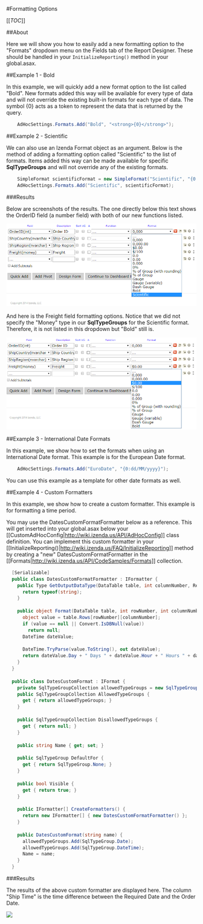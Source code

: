 #Formatting Options

[[_TOC_]]

##About

Here we will show you how to easily add a new formatting option to the "Formats" dropdown menu on the Fields tab of the Report Designer. These should be handled in your ``InitializeReporting()`` method in your global.asax.

##Example 1 - Bold

In this example, we will quickly add a new format option to the list called "Bold". New formats added this way will be available for every type of data and will not override the existing built-in formats for each type of data. The symbol {0} acts as a token to represent the data that is returned by the query.

```csharp
    AdHocSettings.Formats.Add("Bold", "<strong>{0}</strong>");
```

##Example 2 - Scientific

We can also use an Izenda Format object as an argument. Below is the method of adding a formatting option called "Scientific" to the list of formats. Items added this way can be made available for specific **SqlTypeGroups** and will not override any of the existing formats.

```csharp
    SimpleFormat scientificFormat = new SimpleFormat("Scientific", "{0:E}", new SqlTypeGroup[] {SqlTypeGroup.Real, SqlTypeGroup.Numeric});
    AdHocSettings.Formats.Add("Scientific", scientificFormat);
```

###Results

Below are screenshots of the results. The one directly below this text shows the OrderID field (a number field) with both of our new functions listed.

![Extended Formats](/FAQ/Questions/Add-Formatting-Options/extended_formats.png)

And here is the Freight field formatting options. Notice that we did not specify the "Money" type in our **SqlTypeGroups** for the Scientific format. Therefore, it is not listed in this dropdown but "Bold" still is.

![Extended Formats 2](/FAQ/Questions/Add-Formatting-Options/extended_formats_2.png)

##Example 3 - International Date Formats

In this example, we show how to set the formats when using an International Date format. This example is for the European Date format.

```csharp
    AdHocSettings.Formats.Add("EuroDate", "{0:dd/MM/yyyy}");
```

You can use this example as a template for other date formats as well.

##Example 4 - Custom Formatters

In this example, we show how to create a custom formatter. This example is for formatting a time period.

You may use the DatesCustomFormatFormatter below as a reference. This will get inserted into your global.asax below your [[CustomAdHocConfig|http://wiki.izenda.us/API/AdHocConfig]] class definition. You can implement this custom formatter in your [[InitializeReporting()|http://wiki.izenda.us/FAQ/InitializeReporting]] method by creating a "new" DatesCustomFormatFormatter in the [[Formats|http://wiki.izenda.us/API/CodeSamples/Formats]] collection.

```csharp
  [Serializable]
  public class DatesCustomFormatFormatter : IFormatter {
    public Type GetOutputDataType(DataTable table, int columnNumber, ReportOutputOptions reportOutputOptions, Field field) {
      return typeof(string);
    }

    public object Format(DataTable table, int rowNumber, int columnNumber, Field field, DataTable originalTable, Field nameField) {
      object value = table.Rows[rowNumber][columnNumber];
      if (value == null || Convert.IsDBNull(value))
        return null;
      DateTime dateValue;

      DateTime.TryParse(value.ToString(), out dateValue);
      return dateValue.Day + " Days " + dateValue.Hour + " Hours " + dateValue.Minute + " Minutes " + dateValue.Second + " Seconds";
    }
  }

  public class DatesCustomFormat : IFormat {
    private SqlTypeGroupCollection allowedTypeGroups = new SqlTypeGroupCollection();
    public SqlTypeGroupCollection AllowedTypeGroups {
      get { return allowedTypeGroups; }
    }

    public SqlTypeGroupCollection DisallowedTypeGroups {
      get { return null; }
    }

    public string Name { get; set; }

    public SqlTypeGroup DefaultFor {
      get { return SqlTypeGroup.None; }
    }

    public bool Visible {
      get { return true; }
    }

    public IFormatter[] CreateFormatters() {
      return new IFormatter[] { new DatesCustomFormatFormatter() };
    }

    public DatesCustomFormat(string name) {
      allowedTypeGroups.Add(SqlTypeGroup.Date);
      allowedTypeGroups.Add(SqlTypeGroup.DateTime);
      Name = name;
    }
  }
```


###Results

The results of the above custom formatter are displayed here. The column "Ship Time" is the time difference between the Required Date and the Order Date.

![](http://wiki.izenda.us/FAQ/Questions/Add-Formatting-Options/custom_format_object.png)